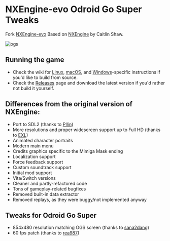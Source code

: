 # NXEngine-evo Odroid Go Super Tweaks
Fork [NXEngine-evo](https://github.com/nxengine/nxengine-evo)
Based on [NXEngine](http://nxengine.sourceforge.net/) by Caitlin Shaw.
 
![ogs](https://user-images.githubusercontent.com/48249322/115975285-b27fd700-a563-11eb-8169-565658074032.png)

## Running the game
 * Check the wiki for [Linux](https://github.com/nxengine/nxengine-evo/wiki/Building-on-Linux), [macOS](https://github.com/nxengine/nxengine-evo/wiki/Building-on-macOS), and [Windows](https://github.com/nxengine/nxengine-evo/wiki/Building-on-Windows)-specific instructions if you'd like to build from source.
 * Check the [Releases](https://github.com/nxengine/nxengine-evo/releases) page and download the latest version if you'd rather not build it yourself.

## Differences from the original version of NXEngine:
* Port to SDL2 (thanks to [PIlin](https://github.com/PIlin/NXEngine-iOS))
* More resolutions and proper widescreen support up to Full HD (thanks to [EXL](https://github.com/EXL/NXEngine))
* Animated character portraits
* Modern main menu
* Credits graphics specific to the Mimiga Mask ending
* Localization support
* Force feedback support
* Custom soundtrack support
* Initial mod support
* Vita/Switch versions
* Cleaner and partly-refactored code
* Tons of gameplay-related bugfixes
* Removed built-in data extractor
* Removed replays, as they were buggy/not implemented anyway

## Tweaks for Odroid Go Super
* 854x480 resolution matching OGS screen (thanks to [sana2dang](https://github.com/sana2dang/nxengine-evo/commit/ce560c0c00de33ec872c66f7bb72975c4b3822a6))
* 60 fps patch (thanks to [rea987](https://github.com/nxengine/nxengine-evo/issues/6#issuecomment-272385131)) 

